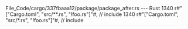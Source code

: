 File_Code/cargo/337fbaaa12/package/package_after.rs --- Rust
1340         r#"["Cargo.toml", "src/**.rs", "!foo.rs"]"#, // include                                                                                         1340         r#"["Cargo.toml", "src/*.rs", "!foo.rs"]"#, // include

